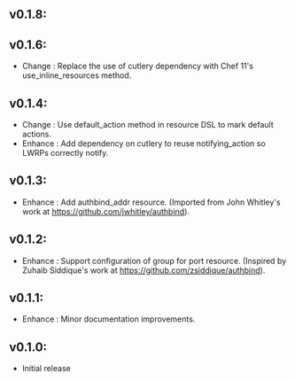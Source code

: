 ## v0.1.8:

## v0.1.6:

* Change  : Replace the use of cutlery dependency with Chef 11's use_inline_resources method.

## v0.1.4:

* Change  : Use default_action method in resource DSL to mark default actions.
* Enhance : Add dependency on cutlery to reuse notifying_action so LWRPs correctly notify.

## v0.1.3:

* Enhance : Add authbind_addr resource. (Imported from John Whitley's work at https://github.com/jwhitley/authbind).

## v0.1.2:

* Enhance : Support configuration of group for port resource. (Inspired by Zuhaib Siddique's work at https://github.com/zsiddique/authbind).

## v0.1.1:

* Enhance : Minor documentation improvements.

## v0.1.0:

* Initial release
